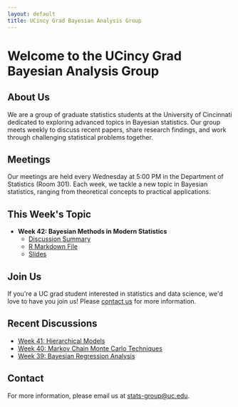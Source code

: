 ```yaml
---
layout: default
title: UCincy Grad Bayesian Analysis Group
---
```


# Welcome to the UCincy Grad Bayesian Analysis Group

## About Us
We are a group of graduate statistics students at the University of Cincinnati dedicated to exploring advanced topics in Bayesian statistics. Our group meets weekly to discuss recent papers, share research findings, and work through challenging statistical problems together.

## Meetings
Our meetings are held every Wednesday at 5:00 PM in the Department of Statistics (Room 301). Each week, we tackle a new topic in Bayesian statistics, ranging from theoretical concepts to practical applications.

## This Week's Topic
- **Week 42: Bayesian Methods in Modern Statistics**
  - [Discussion Summary](/week-42/)
  - [R Markdown File](/2023-10-05-title.html)
  - [Slides](/week-42/slides-42.pdf)


## Join Us
If you're a UC grad student interested in statistics and data science, we'd love to have you join us! Please [contact us](mailto:stats-group@uc.edu) for more information.

## Recent Discussions
- [Week 41: Hierarchical Models](/week-41/)
- [Week 40: Markov Chain Monte Carlo Techniques](/week-40/)
- [Week 39: Bayesian Regression Analysis](/week-39/)

## Contact
For more information, please email us at [stats-group@uc.edu](mailto:stats-group@uc.edu).
